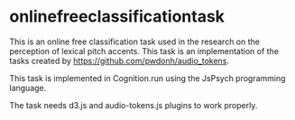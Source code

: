 # onlinefreeclassificationtask

This is an online free classification task used in the research on the perception of lexical pitch accents.
This task is an implementation of the tasks created by https://github.com/pwdonh/audio_tokens.

This task is implemented in Cognition.run using the JsPsych programming language.

The task needs d3.js and audio-tokens.js plugins to work properly.
